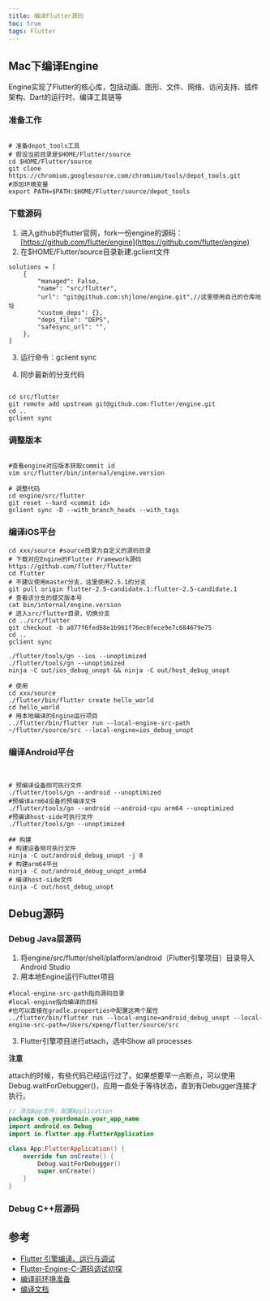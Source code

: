 ```yaml
---
title: 编译Flutter源码
toc: true
tags: Flutter
---
```



## Mac下编译Engine

Engine实现了Flutter的核心库，包括动画、图形、文件、网络、访问支持、插件架构、Dart的运行时、编译工具链等


### 准备工作

```shell

# 准备depot_tools工具
# 假设当前目录是$HOME/Flutter/source
cd $HOME/Flutter/source
git clone https://chromium.googlesource.com/chromium/tools/depot_tools.git
#添加环境变量
export PATH=$PATH:$HOME/Flutter/source/depot_tools
```

### 下载源码

1. 进入github的flutter官网，fork一份engine的源码：[https://github.com/flutter/engine](https://github.com/flutter/engine)
2. 在$HOME/Flutter/source目录新建.gclient文件
```
solutions = [
	{
		"managed": False,
		"name": "src/flutter",
		"url": "git@github.com:shjlone/engine.git",//这里使用自己的仓库地址
		"custom_deps": {},
		"deps_file": "DEPS",
		"safesync_url": "",
	},
]
```
3. 运行命令：gclient sync

4. 同步最新的分支代码
```shell

cd src/flutter
git remote add upstream git@github.com:flutter/engine.git
cd ..
gclient sync

```


### 调整版本

```shell

#查看engine对应版本获取commit id
vim src/flutter/bin/internal/engine.version

# 调整代码
cd engine/src/flutter
git reset --hard <commit id>
gclient sync -D --with_branch_heads --with_tags

```


### 编译iOS平台


```shell
cd xxx/source #source目录为自定义的源码目录
# 下载对应Engine的Flutter Framework源码 https://github.com/flutter/flutter
cd flutter
# 不建议使用master分支，这里使用2.5.1的分支
git pull origin flutter-2.5-candidate.1:flutter-2.5-candidate.1
# 查看该分支的提交版本号
cat bin/internal/engine.version
# 进入src/flutter目录，切换分支
cd ../src/flutter
git checkout -b a877f6fed68e1b961f76ec0fece9e7c684679e75
cd ..
gclient sync

./flutter/tools/gn --ios --unoptimized
./flutter/tools/gn --unoptimized
ninja -C out/ios_debug_unopt && ninja -C out/host_debug_unopt

# 使用
cd xxx/source
./flutter/bin/flutter create hello_world
cd hello_world
# 用本地编译的Engine运行项目
../flutter/bin/flutter run --local-engine-src-path ~/flutter/source/src --local-engine=ios_debug_unopt
```


### 编译Android平台

```shell


# 预编译设备侧可执行文件
./flutter/tools/gn --android --unoptimized
#预编译arm64设备的预编译文件
./flutter/tools/gn --android --android-cpu arm64 --unoptimized 
#预编译host-side可执行文件
./flutter/tools/gn --unoptimized

## 构建
# 构建设备侧可执行文件
ninja -C out/android_debug_unopt -j 8
# 构建arm64平台
ninja -C out/android_debug_unopt_arm64
# 编译host-side文件
ninja -C out/host_debug_unopt
```


## Debug源码

### Debug Java层源码

1. 将engine/src/flutter/shell/platform/android（Flutter引擎项目）目录导入Android Studio
2. 用本地Engine运行Flutter项目

```shell
#local-engine-src-path指向源码目录
#local-engine指向编译的目标
#也可以直接在gradle.properties中配置这两个属性
../flutter/bin/flutter run --local-engine=android_debug_unopt --local-engine-src-path=/Users/xpeng/flutter/source/src
```
3. Flutter引擎项目进行attach，选中Show all processes

**注意**

attach的时候，有些代码已经运行过了。如果想要早一点断点，可以使用Debug.waitForDebugger()，应用一直处于等待状态，直到有Debugger连接才执行。

```kt
// 添加App文件，配置Application
package com.yourdomain.your_app_name
import android.os.Debug
import io.flutter.app.FlutterApplication

class App:FlutterApplication() {
    override fun onCreate() {
        Debug.waitForDebugger()
        super.onCreate()
    }
}
```

### Debug C++层源码





## 参考

- [Flutter 引擎编译、运行与调试](https://www.sunmoonblog.com/2020/06/10/compile-flutter-engine/)
- [Flutter-Engine-C-源码调试初探](https://fucknmb.com/2019/12/06/Flutter-Engine-C-%E6%BA%90%E7%A0%81%E8%B0%83%E8%AF%95%E5%88%9D%E6%8E%A2)
- [编译前环境准备](https://github.com/flutter/flutter/wiki/Setting-up-the-Engine-development-environment)
- [编译文档](https://github.com/flutter/flutter/wiki/Compiling-the-engine)